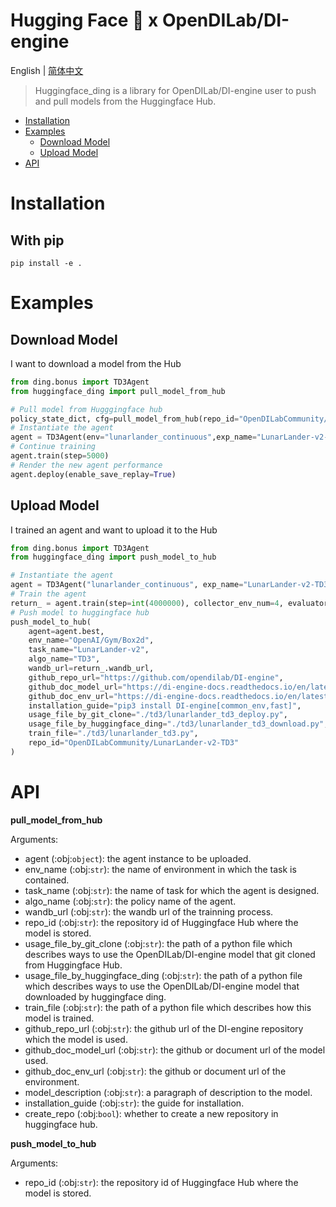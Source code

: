 # Hugging Face 🤗 x OpenDILab/DI-engine

English | [简体中文](./README.cn.md)

> Huggingface_ding is a library for OpenDILab/DI-engine user to push and pull models from the Huggingface Hub.

<!-- toc -->

- [Installation](#Installation)
- [Examples](#examples)
  - [Download Model](#download-model)
  - [Upload Model](#upload-model)
- [API](#api)

# Installation
## With pip
```
pip install -e .
```

# Examples
## Download Model

I want to download a model from the Hub
```python
from ding.bonus import TD3Agent
from huggingface_ding import pull_model_from_hub

# Pull model from Hugggingface hub
policy_state_dict, cfg=pull_model_from_hub(repo_id="OpenDILabCommunity/LunarLander-v2-TD3")
# Instantiate the agent
agent = TD3Agent(env="lunarlander_continuous",exp_name="LunarLander-v2-TD3", cfg=cfg.exp_config, policy_state_dict=policy_state_dict)
# Continue training
agent.train(step=5000)
# Render the new agent performance
agent.deploy(enable_save_replay=True)

```

## Upload Model

I trained an agent and want to upload it to the Hub
```python
from ding.bonus import TD3Agent
from huggingface_ding import push_model_to_hub

# Instantiate the agent
agent = TD3Agent("lunarlander_continuous", exp_name="LunarLander-v2-TD3")
# Train the agent
return_ = agent.train(step=int(4000000), collector_env_num=4, evaluator_env_num=4)
# Push model to huggingface hub
push_model_to_hub(
    agent=agent.best,
    env_name="OpenAI/Gym/Box2d",
    task_name="LunarLander-v2",
    algo_name="TD3",
    wandb_url=return_.wandb_url,
    github_repo_url="https://github.com/opendilab/DI-engine",
    github_doc_model_url="https://di-engine-docs.readthedocs.io/en/latest/12_policies/td3.html",
    github_doc_env_url="https://di-engine-docs.readthedocs.io/en/latest/13_envs/lunarlander.html",
    installation_guide="pip3 install DI-engine[common_env,fast]",
    usage_file_by_git_clone="./td3/lunarlander_td3_deploy.py",
    usage_file_by_huggingface_ding="./td3/lunarlander_td3_download.py",
    train_file="./td3/lunarlander_td3.py",
    repo_id="OpenDILabCommunity/LunarLander-v2-TD3"
)
```

# API

**pull_model_from_hub**

Arguments:

- agent (:obj:`object`): the agent instance to be uploaded.
- env_name (:obj:`str`): the name of environment in which the task is contained. 
- task_name (:obj:`str`): the name of task for which the agent is designed. 
- algo_name (:obj:`str`): the policy name of the agent.
- wandb_url (:obj:`str`): the wandb url of the trainning process.
- repo_id (:obj:`str`): the repository id of Huggingface Hub where the model is stored.
- usage_file_by_git_clone (:obj:`str`): the path of a python file which describes ways to use the OpenDILab/DI-engine model that git cloned from Huggingface Hub.
- usage_file_by_huggingface_ding (:obj:`str`): the path of a python file which describes ways to use the OpenDILab/DI-engine model that downloaded by huggingface ding.
- train_file (:obj:`str`): the path of a python file which describes how this model is trained.
- github_repo_url (:obj:`str`): the github url of the DI-engine repository which the model is used.
- github_doc_model_url (:obj:`str`): the github or document url of the model used.
- github_doc_env_url (:obj:`str`): the github or document url of the environment.
- model_description (:obj:`str`): a paragraph of description to the model.
- installation_guide (:obj:`str`): the guide for installation.
- create_repo (:obj:`bool`): whether to create a new repository in huggingface hub.

**push_model_to_hub**

Arguments:

- repo_id (:obj:`str`): the repository id of Huggingface Hub where the model is stored.
